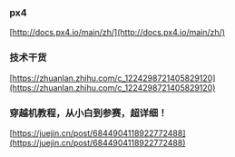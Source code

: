 
### px4

[http://docs.px4.io/main/zh/](http://docs.px4.io/main/zh/)

### 技术干货

[https://zhuanlan.zhihu.com/c_1224298721405829120](https://zhuanlan.zhihu.com/c_1224298721405829120)

### 穿越机教程，从小白到参赛，超详细！

[https://juejin.cn/post/6844904118922772488](https://juejin.cn/post/6844904118922772488)